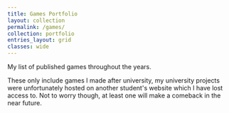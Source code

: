```yaml
---
title: Games Portfolio
layout: collection
permalink: /games/
collection: portfolio
entries_layout: grid
classes: wide
---
```


My list of published games throughout the years.

These only include games I made after university, my university projects were unfortunately hosted on another student's website which I have lost access to. Not to worry though, at least one will make a comeback in the near future.